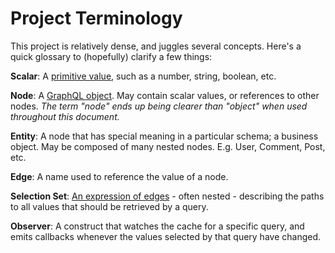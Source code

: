 # Project Terminology

This project is relatively dense, and juggles several concepts.  Here's a quick glossary to (hopefully) clarify a few things:

**Scalar**: A [primitive value](http://facebook.github.io/graphql/#sec-Scalars), such as a number, string, boolean, etc.

**Node**: A [GraphQL object](http://facebook.github.io/graphql/#sec-Objects). May contain scalar values, or references to other nodes. _The term "node" ends up being clearer than "object" when used throughout this document._

**Entity**: A node that has special meaning in a particular schema; a business object.  May be composed of many nested nodes.  E.g. User, Comment, Post, etc.

**Edge**: A name used to reference the value of a node.

**Selection Set**: [An expression of edges](http://facebook.github.io/graphql/#sec-Selection-Sets) - often nested - describing the paths to all values that should be retrieved by a query.

**Observer**: A construct that watches the cache for a specific query, and emits callbacks whenever the values selected by that query have changed.
